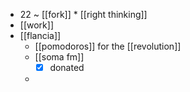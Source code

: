 - 22 ~ [[fork]] * [[right thinking]]
- [[work]]
- [[flancia]]
	- [[pomodoros]] for the [[revolution]]
	- [[soma fm]]
		- [x] donated
	-